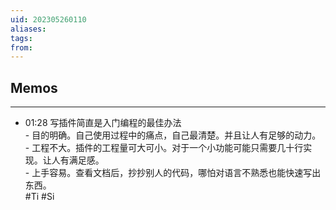 ```yaml
---
uid: 202305260110
aliases: 
tags: 
from: 
---
```


## Memos
---

- 01:28 写插件简直是入门编程的最佳办法<br>- 目的明确。自己使用过程中的痛点，自己最清楚。并且让人有足够的动力。<br>- 工程不大。插件的工程量可大可小。对于一个小功能可能只需要几十行实现。让人有满足感。<br>- 上手容易。查看文档后，抄抄别人的代码，哪怕对语言不熟悉也能快速写出东西。<br> #Ti #Si